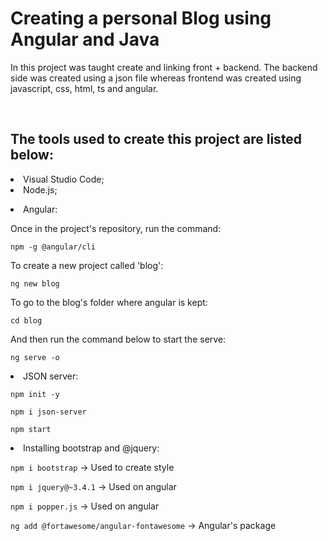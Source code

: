 # Creating a personal Blog using Angular and Java
<p>In this project was taught create and linking front + backend. The backend side was created using a json file whereas frontend was created using javascript, css, html, ts and angular.<p><br/>

## The tools used to create this project are listed below:

<li>Visual Studio Code;

<li>Node.js;

<p><li>Angular:</p>

<p>Once in the project's repository, run the command:</p>

```npm -g @angular/cli```
<p>To create a new project called 'blog':</p>

```ng new blog```

<p>To go to the blog's folder where angular is kept:</p>

```cd blog```

<p>And then run the command below to start the serve:</p>

```ng serve -o```

<p><li>JSON server:</p>

```npm init -y```

```npm i json-server```

```npm start```

<p><li>Installing bootstrap and @jquery:</p>

```npm i bootstrap``` -> Used to create style

```npm i jquery@~3.4.1``` -> Used on angular

```npm i popper.js``` -> Used on angular

```ng add @fortawesome/angular-fontawesome``` -> Angular's package